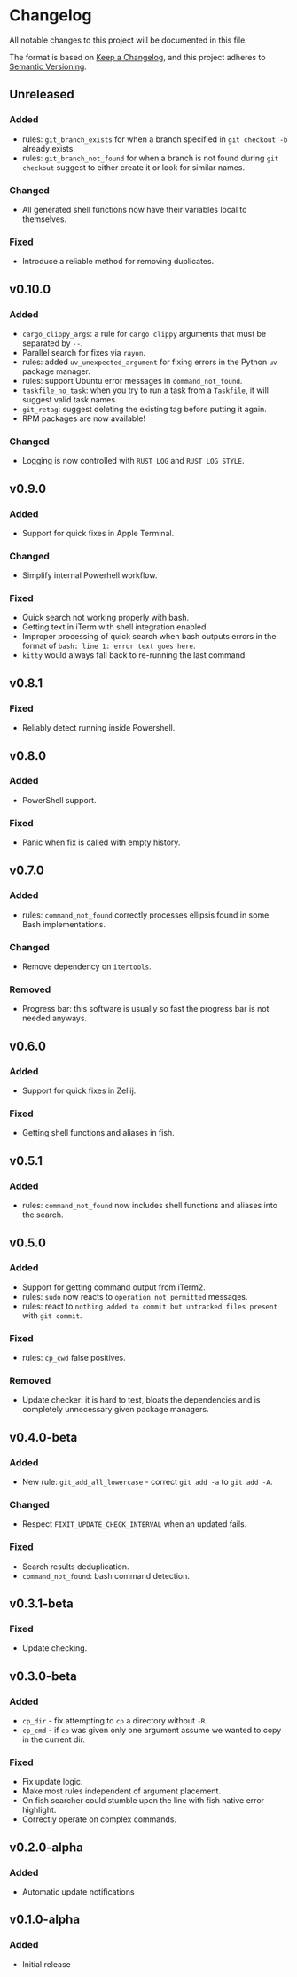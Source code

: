 # Changelog

All notable changes to this project will be documented in this file.

The format is based on [Keep a Changelog](https://keepachangelog.com/en/1.1.0/),
and this project adheres to
[Semantic Versioning](https://semver.org/spec/v2.0.0.html).

## Unreleased

### Added

- rules: `git_branch_exists` for when a branch specified in `git checkout -b`
  already exists.
- rules: `git_branch_not_found` for when a branch is not found during
  `git checkout` suggest to either create it or look for similar names.

### Changed

- All generated shell functions now have their variables local to themselves.

### Fixed

- Introduce a reliable method for removing duplicates.

## v0.10.0

### Added

- `cargo_clippy_args`: a rule for `cargo clippy` arguments that must be
  separated by `--`.
- Parallel search for fixes via `rayon`.
- rules: added `uv_unexpected_argument` for fixing errors in the Python `uv`
  package manager.
- rules: support Ubuntu error messages in `command_not_found`.
- `taskfile_no_task`: when you try to run a task from a `Taskfile`, it will
  suggest valid task names.
- `git_retag`: suggest deleting the existing tag before putting it again.
- RPM packages are now available!

### Changed

- Logging is now controlled with `RUST_LOG` and `RUST_LOG_STYLE`.

## v0.9.0

### Added

- Support for quick fixes in Apple Terminal.

### Changed

- Simplify internal Powerhell workflow.

### Fixed

- Quick search not working properly with bash.
- Getting text in iTerm with shell integration enabled.
- Improper processing of quick search when bash outputs errors in the format of
  `bash: line 1: error text goes here`.
- `kitty` would always fall back to re-running the last command.

## v0.8.1

### Fixed

- Reliably detect running inside Powershell.

## v0.8.0

### Added

- PowerShell support.

### Fixed

- Panic when fix is called with empty history.

## v0.7.0

### Added

- rules: `command_not_found` correctly processes ellipsis found in some Bash
  implementations.

### Changed

- Remove dependency on `itertools`.

### Removed

- Progress bar: this software is usually so fast the progress bar is not needed
  anyways.

## v0.6.0

### Added

- Support for quick fixes in Zellij.

### Fixed

- Getting shell functions and aliases in fish.

## v0.5.1

### Added

- rules: `command_not_found` now includes shell functions and aliases into the
  search.

## v0.5.0

### Added

- Support for getting command output from iTerm2.
- rules: `sudo` now reacts to `operation not permitted` messages.
- rules: react to `nothing added to commit but untracked files present` with
  `git commit`.

### Fixed

- rules: `cp_cwd` false positives.

### Removed

- Update checker: it is hard to test, bloats the dependencies and is completely
  unnecessary given package managers.

## v0.4.0-beta

### Added

- New rule: `git_add_all_lowercase` - correct `git add -a` to `git add -A`.

### Changed

- Respect `FIXIT_UPDATE_CHECK_INTERVAL` when an updated fails.

### Fixed

- Search results deduplication.
- `command_not_found`: bash command detection.

## v0.3.1-beta

### Fixed

- Update checking.

## v0.3.0-beta

### Added

- `cp_dir` - fix attempting to `cp` a directory without `-R`.
- `cp_cmd` - if `cp` was given only one argument assume we wanted to copy in the
  current dir.

### Fixed

- Fix update logic.
- Make most rules independent of argument placement.
- On fish searcher could stumble upon the line with fish native error highlight.
- Correctly operate on complex commands.

## v0.2.0-alpha

### Added

- Automatic update notifications

## v0.1.0-alpha

### Added

- Initial release
